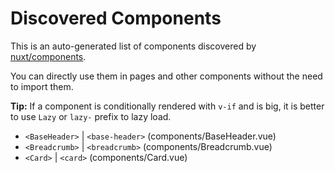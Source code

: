 # Discovered Components

This is an auto-generated list of components discovered by [nuxt/components](https://github.com/nuxt/components).

You can directly use them in pages and other components without the need to import them.

**Tip:** If a component is conditionally rendered with `v-if` and is big, it is better to use `Lazy` or `lazy-` prefix to lazy load.

- `<BaseHeader>` | `<base-header>` (components/BaseHeader.vue)
- `<Breadcrumb>` | `<breadcrumb>` (components/Breadcrumb.vue)
- `<Card>` | `<card>` (components/Card.vue)
